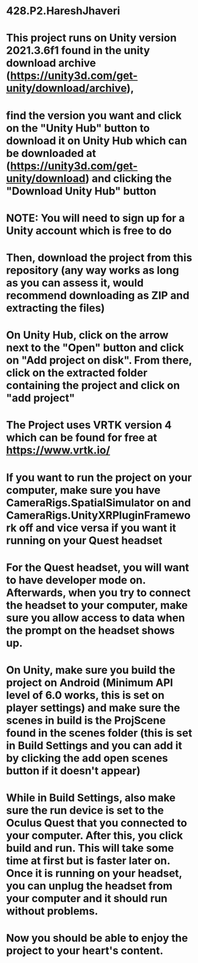 # 428.P2.HareshJhaveri
# This project runs on Unity version 2021.3.6f1 found in the unity download archive (https://unity3d.com/get-unity/download/archive), 
# find the version you want and click on the "Unity Hub" button to download it on Unity Hub which can be downloaded at (https://unity3d.com/get-unity/download) and clicking the "Download Unity Hub" button
# NOTE: You will need to sign up for a Unity account which is free to do
# Then, download the project from this repository (any way works as long as you can assess it, would recommend downloading as ZIP and extracting the files)
# On Unity Hub, click on the arrow next to the "Open" button and click on "Add project on disk". From there, click on the extracted folder containing the project and click on "add project"
# The Project uses VRTK version 4 which can be found for free at https://www.vrtk.io/
# If you want to run the project on your computer, make sure you have CameraRigs.SpatialSimulator on and CameraRigs.UnityXRPluginFramework off and vice versa if you want it running on your Quest headset
# For the Quest headset, you will want to have developer mode on. Afterwards, when you try to connect the headset to your computer, make sure you allow access to data when the prompt on the headset shows up.
# On Unity, make sure you build the project on Android (Minimum API level of 6.0 works, this is set on player settings) and make sure the scenes in build is the ProjScene found in the scenes folder (this is set in Build Settings and you can add it by clicking the add open scenes button if it doesn't appear)
# While in Build Settings, also make sure the run device is set to the Oculus Quest that you connected to your computer. After this, you click build and run. This will take some time at first but is faster later on. Once it is running on your headset, you can unplug the headset from your computer and it should run without problems. 
# Now you should be able to enjoy the project to your heart's content.
